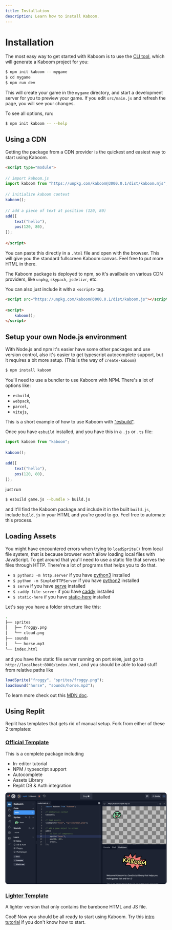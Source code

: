 ```yaml
---
title: Installation
description: Learn how to install Kaboom.
---
```


# Installation

The most easy way to get started with Kaboom is to use the [CLI tool](https://www.npmjs.com/package/create-kaboom), which will generate a Kaboom project for you:

```sh
$ npm init kaboom -- mygame
$ cd mygame
$ npm run dev
```

This will create your game in the `mygame` directory, and start a development server for you to preview your game. If you edit `src/main.js` and refresh the page, you will see your changes.

To see all options, run:

```sh
$ npm init kaboom -- --help
```

## Using a CDN

Getting the package from a CDN provider is the quickest and easiest way to start using Kaboom.

```html
<script type="module">

// import kaboom.js
import kaboom from "https://unpkg.com/kaboom@3000.0.1/dist/kaboom.mjs";

// initialize kaboom context
kaboom();

// add a piece of text at position (120, 80)
add([
    text("hello"),
    pos(120, 80),
]);

</script>
```

You can paste this directly in a `.html` file and open with the browser. This will give you the standard fullscreen Kaboom canvas. Feel free to put more HTML in there.

The Kaboom package is deployed to npm, so it's availbale on various CDN providers, like `unpkg`, `skypack`, `jsdelivr`, etc.

You can also just include it with a `<script>` tag.
```html
<script src="https://unpkg.com/kaboom@3000.0.1/dist/kaboom.js"></script>

<script>
    kaboom();
</script>
```

## Setup your own Node.js environment

With Node.js and npm it's easier have some other packages and use version control, also it's easier to get typescript autocomplete support, but it requires a bit more setup. (This is the way of `create-kaboom`)

```sh
$ npm install kaboom
```

You'll need to use a bundler to use Kaboom with NPM. There's a lot of options like:

- `esbuild`, 
- `webpack`,
- `parcel`, 
- `vitejs`,

This is a short example of how to use Kaboom with ["esbuild"](https://esbuild.github.io/).

Once you have `esbuild` installed, and you have this in a `.js` or `.ts` file:

```js
import kaboom from "kaboom";

kaboom();

add([
    text("hello"),
    pos(120, 80),
]);
```

just run

```sh
$ esbuild game.js --bundle > build.js
```

and it'll find the Kaboom package and include it in the built `build.js`, include `build.js` in your HTML and you're good to go. Feel free to automate this process.

## Loading Assets

You might have encountered errors when trying to `loadSprite()` from local file system, that is because browser won't allow loading local files with JavaScript. To get around that you'll need to use a static file that serves the files through HTTP. There're a lot of programs that helps you to do that.

- `$ python3 -m http.server` if you have [python3](https://www.python.org) installed
- `$ python -m SimpleHTTPServer` if you have [python2](https://www.python.org) installed
- `$ serve` if you have [serve](https://github.com/vercel/serve) installed
- `$ caddy file-server` if you have [caddy](https://caddyserver.com/) installed
- `$ static-here` if you have [static-here](https://github.com/amasad/static-here) installed

Let's say you have a folder structure like this:
```sh
.
├── sprites
│   ├── froggy.png
│   └── cloud.png
├── sounds
│   └── horse.mp3
└── index.html
```

and you have the static file server running on port `8000`, just go to `http://localhost:8000/index.html`, and you should be able to load stuff from relative paths like
```js
loadSprite("froggy", "sprites/froggy.png");
loadSound("horse", "sounds/horse.mp3");
```

To learn more check out this [MDN doc](https://developer.mozilla.org/en-US/docs/Learn/Common_questions/set_up_a_local_testing_server).

## Using Replit

Replit has templates that gets rid of manual setup. Fork from either of these 2 templates:

### [Official Template](https://replit.com/@replit/Kaboom)

This is a complete package including
- In-editor tutorial
- NPM / typescript support
- Autocomplete
- Assets Library
- Replit DB & Auth integration

![official template](setup/replit.png)

### [Lighter Template](https://replit.com/@replit/Kaboom-light)

A lighter version that only contains the barebone HTML and JS file.

Cool! Now you should be all ready to start using Kaboom. Try this [intro tutorial](/doc/intro) if you don't know how to start.
